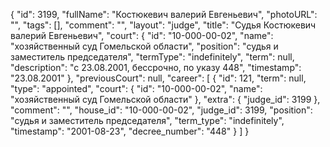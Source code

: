 {
    "id": 3199,
    "fullName": "Костюкевич валерий Евгеньевич",
    "photoURL": "",
    "tags": [],
    "comment": "",
    "layout": "judge",
    "title": "Судья Костюкевич валерий Евгеньевич",
    "court": {
        "id": "10-000-00-02",
        "name": "хозяйственный суд Гомельской области",
        "position": "судья и заместитель председателя",
        "termType": "indefinitely",
        "term": null,
        "description": "c 23.08.2001, бессрочно, по указу 448",
        "timestamp": "23.08.2001"
    },
    "previousCourt": null,
    "career": [
        {
            "id": 121,
            "term": null,
            "type": "appointed",
            "court": {
                "id": "10-000-00-02",
                "name": "хозяйственный суд Гомельской области"
            },
            "extra": {
                "judge_id": 3199
            },
            "comment": "",
            "house_id": "10-000-00-02",
            "judge_id": 3199,
            "position": "судья и заместитель председателя",
            "term_type": "indefinitely",
            "timestamp": "2001-08-23",
            "decree_number": "448"
        }
    ]
}